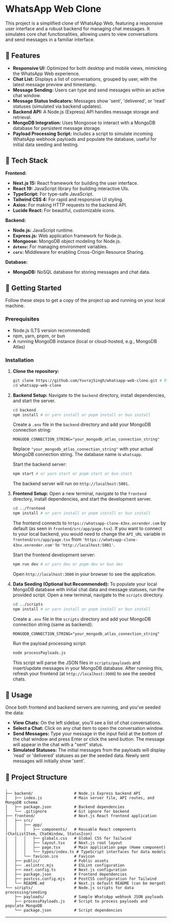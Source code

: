 
# WhatsApp Web Clone

This project is a simplified clone of WhatsApp Web, featuring a responsive user interface and a robust backend for managing chat messages. It simulates core chat functionalities, allowing users to view conversations and send messages in a familiar interface.

## 🌟 Features

*   **Responsive UI:** Optimized for both desktop and mobile views, mimicking the WhatsApp Web experience.
*   **Chat List:** Displays a list of conversations, grouped by user, with the latest message preview and timestamp.
*   **Message Sending:** Users can type and send messages within an active chat window.
*   **Message Status Indicators:** Messages show 'sent', 'delivered', or 'read' statuses (simulated via backend updates).
*   **Backend API:** A Node.js (Express) API handles message storage and retrieval.
*   **MongoDB Integration:** Uses Mongoose to interact with a MongoDB database for persistent message storage.
*   **Payload Processing Script:** Includes a script to simulate incoming WhatsApp webhook payloads and populate the database, useful for initial data seeding and testing.

## 🚀 Tech Stack

**Frontend:**
*   **Next.js 15:** React framework for building the user interface.
*   **React 19:** JavaScript library for building interactive UIs.
*   **TypeScript:** For type-safe JavaScript.
*   **Tailwind CSS 4:** For rapid and responsive UI styling.
*   **Axios:** For making HTTP requests to the backend API.
*   **Lucide React:** For beautiful, customizable icons.

**Backend:**
*   **Node.js:** JavaScript runtime.
*   **Express.js:** Web application framework for Node.js.
*   **Mongoose:** MongoDB object modeling for Node.js.
*   **`dotenv`:** For managing environment variables.
*   **`cors`:** Middleware for enabling Cross-Origin Resource Sharing.

**Database:**
*   **MongoDB:** NoSQL database for storing messages and chat data.

## 🏁 Getting Started

Follow these steps to get a copy of the project up and running on your local machine.

### Prerequisites

*   Node.js (LTS version recommended)
*   npm, yarn, pnpm, or bun
*   A running MongoDB instance (local or cloud-hosted, e.g., MongoDB Atlas)

### Installation

1.  **Clone the repository:**
    ```bash
    git clone https://github.com/YuvrajSingh/whatsapp-web-clone.git # Replace with your actual repo URL
    cd whatsapp-web-clone
    ```

2.  **Backend Setup:**
    Navigate to the `backend` directory, install dependencies, and start the server.

    ```bash
    cd backend
    npm install # or yarn install or pnpm install or bun install
    ```

    Create a `.env` file in the `backend` directory and add your MongoDB connection string:
    ```env
    MONGODB_CONNECTION_STRING="your_mongodb_atlas_connection_string"
    ```
    Replace `"your_mongodb_atlas_connection_string"` with your actual MongoDB connection string. The database name is `whatsapp`.

    Start the backend server:
    ```bash
    npm start # or yarn start or pnpm start or bun start
    ```
    The backend server will run on `http://localhost:5001`.

3.  **Frontend Setup:**
    Open a new terminal, navigate to the `frontend` directory, install dependencies, and start the development server.

    ```bash
    cd ../frontend
    npm install # or yarn install or pnpm install or bun install
    ```

    The frontend connects to `https://whatsapp-clone-43nx.onrender.com` by default (as seen in `frontend/src/app/page.tsx`). If you want to connect to your local backend, you would need to change the `API_URL` variable in `frontend/src/app/page.tsx` from `'https://whatsapp-clone-43nx.onrender.com'` to `'http://localhost:5001'`.

    Start the frontend development server:
    ```bash
    npm run dev # or yarn dev or pnpm dev or bun dev
    ```
    Open `http://localhost:3000` in your browser to see the application.

4.  **Data Seeding (Optional but Recommended):**
    To populate your local MongoDB database with initial chat data and message statuses, run the provided script.
    Open a new terminal, navigate to the `scripts` directory.

    ```bash
    cd ../scripts
    npm install # or yarn install or pnpm install or bun install
    ```

    Create a `.env` file in the `scripts` directory and add your MongoDB connection string (same as backend):
    ```env
    MONGODB_CONNECTION_STRING="your_mongodb_atlas_connection_string"
    ```

    Run the payload processing script:
    ```bash
    node processPayloads.js
    ```
    This script will parse the JSON files in `scripts/payloads` and insert/update messages in your MongoDB database. After running this, refresh your frontend (at `http://localhost:3000`) to see the seeded chats.

## 📖 Usage

Once both frontend and backend servers are running, and you've seeded the data:

*   **View Chats:** On the left sidebar, you'll see a list of chat conversations.
*   **Select a Chat:** Click on any chat item to open the conversation window.
*   **Send Messages:** Type your message in the input field at the bottom of the chat window and press Enter or click the send button. The message will appear in the chat with a "sent" status.
*   **Simulated Statuses:** The initial messages from the payloads will display 'read' or 'delivered' statuses as per the seeded data. Newly sent messages will initially show 'sent'.

## 📁 Project Structure

```
.
├── backend/                  # Node.js Express backend API
│   ├── index.js              # Main server file, API routes, and MongoDB schema
│   ├── package.json          # Backend dependencies
│   └── .gitignore            # Git ignore for backend
├── frontend/                 # Next.js React frontend application
│   ├── src/
│   │   ├── app/
│   │   │   ├── components/   # Reusable React components (ChatListItem, ChatWindow, StatusIcon)
│   │   │   ├── globals.css   # Global CSS for Tailwind
│   │   │   ├── layout.tsx    # Next.js root layout
│   │   │   ├── page.tsx      # Main application page (Home component)
│   │   │   └── types/index.ts # TypeScript interfaces for data models
│   │   └── favicon.ico       # Favicon
│   ├── public/               # Public assets
│   ├── .eslintrc.mjs         # ESLint configuration
│   ├── next.config.ts        # Next.js configuration
│   ├── package.json          # Frontend dependencies
│   ├── postcss.config.mjs    # PostCSS configuration for Tailwind
│   └── README.md             # Next.js default README (can be merged)
└── scripts/                  # Node.js scripts for data processing/seeding
    ├── payloads/             # Sample WhatsApp webhook JSON payloads
    ├── processPayloads.js    # Script to process payloads and populate MongoDB
    └── package.json          # Script dependencies
```

---
